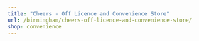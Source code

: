 ```yaml
---
title: "Cheers - Off Licence and Convenience Store"
url: /birmingham/cheers-off-licence-and-convenience-store/
shop: convenience
---
```

